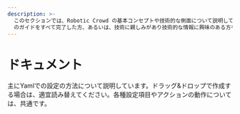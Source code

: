 ```yaml
---
description: >-
  このセクションでは、Robotic Crowd の基本コンセプトや技術的な側面について説明しています。想定する読者層は、Robotic Crowd
  のガイドをすべて完了した方、あるいは、技術に親しみがあり技術的な情報に興味のある方を想定しています。
---
```


# ドキュメント

主にYamlでの設定の方法について説明しています。ドラッグ&ドロップで作成する場合は、適宜読み替えてください。各種設定項目やアクションの動作については、共通です。

